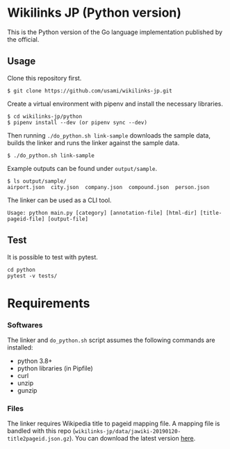 # Wikilinks JP (Python version)

This is the Python version of the Go language implementation published by the official.

## Usage

Clone this repository first.
```
$ git clone https://github.com/usami/wikilinks-jp.git
```

Create a virtual environment with pipenv and install the necessary libraries.

```
$ cd wikilinks-jp/python
$ pipenv install --dev (or pipenv sync --dev)
```

Then running `./do_python.sh link-sample` downloads the sample data, builds the linker and runs the linker against the sample data.

```
$ ./do_python.sh link-sample
```

Example outputs can be found under `output/sample`.

```
$ ls output/sample/
airport.json  city.json  company.json  compound.json  person.json
```

The linker can be used as a CLI tool.

```
Usage: python main.py [category] [annotation-file] [html-dir] [title-pageid-file] [output-file]
```

## Test

It is possible to test with pytest.

```
cd python
pytest -v tests/
```

# Requirements

### Softwares

The linker and `do_python.sh` script assumes the following commands are installed:

- python 3.8+
- python libraries (in Pipfile)
- curl
- unzip
- gunzip

### Files

The linker requires Wikipedia title to pageid mapping file. A mapping file is bandled with this repo (`wikilinks-jp/data/jawiki-20190120-title2pageid.json.gz`). You can download the latest version [here](https://drive.google.com/drive/folders/1ncZnWgDPFuoKQyqAVIaDnnx85sjsW5cN?usp=sharing).